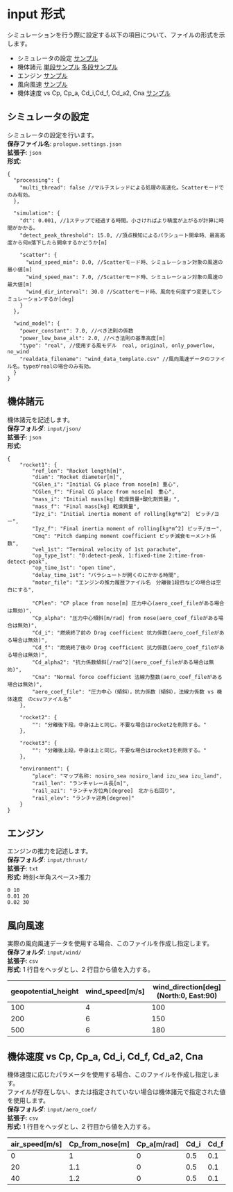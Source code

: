 # input 形式

シミュレーションを行う際に設定する以下の項目について、ファイルの形式を示します。

- シミュレータの設定 [サンプル](https://github.com/FROM-THE-EARTH/Prologue/blob/main/application/prologue.settings.json)
- 機体諸元 [単段サンプル](https://github.com/FROM-THE-EARTH/Prologue/blob/main/application/input/json/spec_single.json) [多段サンプル](https://github.com/FROM-THE-EARTH/Prologue/blob/main/application/input/json/spec_multi.json)
- エンジン [サンプル](https://github.com/FROM-THE-EARTH/Prologue/blob/main/application/input/thrust/Sample_G40-4W.txt)
- 風向風速 [サンプル](https://github.com/FROM-THE-EARTH/Prologue/blob/main/application/input/wind/sample.csv)
- 機体速度 vs Cp, Cp_a, Cd_i,Cd_f, Cd_a2, Cna [サンプル](https://github.com/FROM-THE-EARTH/Prologue/blob/main/application/input/aero_coef/sample.csv)

## シミュレータの設定

シミュレータの設定を行います。<br>
**保存ファイル名**: `prologue.settings.json`<br>
**拡張子**: `json`<br>
**形式**:

```
{
  "processing": {
    "multi_thread": false //マルチスレッドによる処理の高速化。Scatterモードでのみ有効。
  },

  "simulation": {
    "dt": 0.001, //1ステップで経過する時間。小さければより精度が上がるが計算に時間がかかる。
    "detect_peak_threshold": 15.0, //頂点検知によるパラシュート開傘時、最高高度から何m落下したら開傘するかどうか[m]

    "scatter": {
      "wind_speed_min": 0.0, //Scatterモード時、シミュレーション対象の風速の最小値[m]
      "wind_speed_max": 7.0, //Scatterモード時、シミュレーション対象の風速の最大値[m]
      "wind_dir_interval": 30.0 //Scatterモード時、風向を何度ずつ変更してシミュレーションするか[deg]
    }
  },

  "wind_model": {
    "power_constant": 7.0, //べき法則の係数
    "power_low_base_alt": 2.0, //べき法則の基準高度[m]
    "type": "real", //使用する風モデル　real, original, only_powerlow, no_wind
    "realdata_filename": "wind_data_template.csv" //風向風速データのファイル名。typeがrealの場合のみ有効。
  }
}
```

## 機体諸元

機体諸元を記述します。<br>
**保存フォルダ**: `input/json/`<br>
**拡張子**: `json`<br>
**形式**:

```
{
	"rocket1": {
		"ref_len": "Rocket length[m]",
		"diam": "Rocket diameter[m]",
		"CGlen_i": "Initial CG place from nose[m] 重心",
		"CGlen_f": "Final CG place from nose[m]　重心",
		"mass_i": "Initial mass[kg] 乾燥質量+酸化剤質量」",
		"mass_f": "Final mass[kg] 乾燥質量",
		"Iyz_i": "Initial inertia moment of rolling[kg*m^2]　ピッチ/ヨー",
		"Iyz_f": "Final inertia moment of rolling[kg*m^2] ピッチ/ヨー",
		"Cmq": "Pitch damping moment coefficient ピッチ減衰モーメント係数",
		"vel_1st": "Terminal velocity of 1st parachute",
		"op_type_1st": "0:detect-peak, 1:fixed-time 2:time-from-detect-peak",
		"op_time_1st": "open time",
		"delay_time_1st": "パラシュートが開くのにかかる時間",
		"motor_file": "エンジンの推力履歴ファイル名　分離後1段目などの場合は空白にする",

		"CPlen": "CP place from nose[m] 圧力中心(aero_coef_fileがある場合は無効)",
		"Cp_alpha": "圧力中心傾斜[m/rad] from nose(aero_coef_fileがある場合は無効)",
		"Cd_i": "燃焼終了前の Drag coefficient 抗力係数(aero_coef_fileがある場合は無効)",
		"Cd_f": "燃焼終了後の Drag coefficient 抗力係数(aero_coef_fileがある場合は無効)",
		"Cd_alpha2": "抗力係数傾斜[/rad^2](aero_coef_fileがある場合は無効)",
		"Cna": "Normal force coefficient 法線力整数(aero_coef_fileがある場合は無効)",
		"aero_coef_file": "圧力中心（傾斜），抗力係数（傾斜），法線力係数 vs 機体速度　のcsvファイル名"
	},

	"rocket2": {
		"": "分離後下段。中身は上と同じ。不要な場合はrocket2を削除する。"
	},

	"rocket3": {
		"": "分離後上段。中身は上と同じ。不要な場合はrocket3を削除する。"
	},

	"environment": {
		"place": "マップ名称: nosiro_sea nosiro_land izu_sea izu_land",
		"rail_len": "ランチャレール長[m]",
		"rail_azi": "ランチャ方位角[degree]　北から右回り",
		"rail_elev": "ランチャ迎角[degree]"
	}
}
```

## エンジン

エンジンの推力を記述します。<br>
**保存フォルダ**: `input/thrust/`<br>
**拡張子**: `txt`<br>
**形式**: 時刻<半角スペース>推力

```
0 10
0.01 20
0.02 30
```

## 風向風速

実際の風向風速データを使用する場合、このファイルを作成し指定します。<br>
**保存フォルダ**: `input/wind/`<br>
**拡張子**: `csv`<br>
**形式**: 1 行目をヘッダとし、2 行目から値を入力する。

| geopotential_height | wind_speed[m/s] | wind_direction[deg](North:0, East:90) |
| ------------------- | --------------- | ------------------------------------- |
| 100                 | 4               | 100                                   |
| 200                 | 6               | 150                                   |
| 500                 | 6               | 180                                   |

## 機体速度 vs Cp, Cp_a, Cd_i, Cd_f, Cd_a2, Cna

機体速度に応じたパラメータを使用する場合、このファイルを作成し指定します。<br>
ファイルが存在しない、または指定されていない場合は機体諸元で指定された値を使用します。<br>
**保存フォルダ**: `input/aero_coef/`<br>
**拡張子**: `csv`<br>
**形式**: 1 行目をヘッダとし、2 行目から値を入力する。

| air_speed[m/s] | Cp_from_nose[m] | Cp_a[m/rad] | Cd_i | Cd_f | Cd_a2[/rad^2] | Cna  |
| -------------- | --------------- | ----------- | ---- | ---- | ------------- | ---- |
| 0              | 1               | 0           | 0.5  | 0.1  | 0             | 11   |
| 20             | 1.1             | 0           | 0.5  | 0.1  | 0             | 11.5 |
| 40             | 1.2             | 0           | 0.5  | 0.1  | 0             | 12   |
